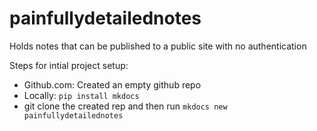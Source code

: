 # painfullydetailednotes
Holds notes that can be published to a public site with no authentication

Steps for intial project setup: 
* Github.com: Created an empty github repo
* Locally: `pip install mkdocs`
* git clone the created rep and then run `mkdocs new painfullydetailednotes`
